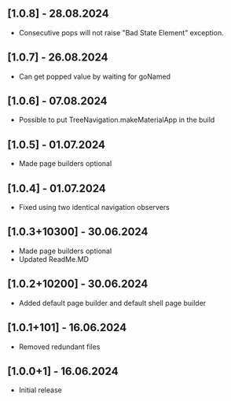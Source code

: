 ## [1.0.8] - 28.08.2024

* Consecutive pops will not raise "Bad State Element" exception.

## [1.0.7] - 26.08.2024

* Can get popped value by waiting for goNamed

## [1.0.6] - 07.08.2024

* Possible to put TreeNavigation.makeMaterialApp in the build

## [1.0.5] - 01.07.2024

* Made page builders optional

## [1.0.4] - 01.07.2024

* Fixed using two identical navigation observers

## [1.0.3+10300] - 30.06.2024

* Made page builders optional
* Updated ReadMe.MD

## [1.0.2+10200] - 30.06.2024

* Added default page builder and default shell page builder

## [1.0.1+101] - 16.06.2024

* Removed redundant files

## [1.0.0+1] - 16.06.2024

* Initial release